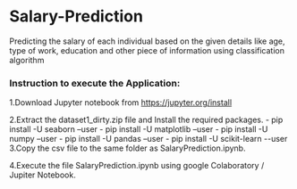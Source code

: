 # Salary-Prediction
Predicting the salary of each individual based on the given details like age, type of work, education and other piece of information using classification algorithm

### Instruction to execute the Application:

1.Download Jupyter notebook from https://jupyter.org/install

2.Extract the dataset1_dirty.zip file and Install the required packages.
	-	pip install -U seaborn –user
	-	pip install -U matplotlib –user
	-	pip install -U numpy –user
	-	pip install -U pandas –user
	-   pip install -U scikit-learn --user
3.Copy the csv file to the same folder as SalaryPrediction.ipynb.
	
4.Execute the file SalaryPrediction.ipynb using google Colaboratory / Jupiter Notebook.
